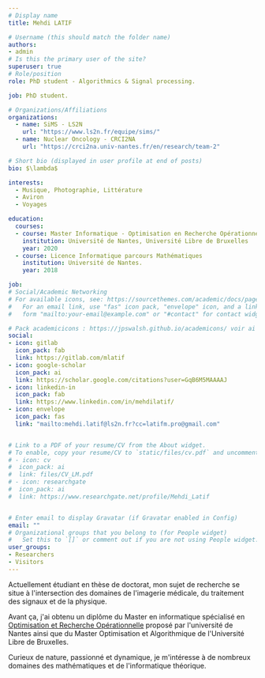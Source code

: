 ```yaml
---
# Display name
title: Mehdi LATIF

# Username (this should match the folder name)
authors:
- admin
# Is this the primary user of the site?
superuser: true
# Role/position
role: PhD student - Algorithmics & Signal processing.

job: PhD student.

# Organizations/Affiliations
organizations:
  - name: SiMS - LS2N
    url: "https://www.ls2n.fr/equipe/sims/"
  - name: Nuclear Oncology - CRCI2NA
    url: "https://crci2na.univ-nantes.fr/en/research/team-2"

# Short bio (displayed in user profile at end of posts)
bio: $\lambda$

interests:
  - Musique, Photographie, Littérature
  - Aviron
  - Voyages

education:
  courses:
  - course: Master Informatique - Optimisation en Recherche Opérationnelle
    institution: Université de Nantes, Université Libre de Bruxelles
    year: 2020
  - course: Licence Informatique parcours Mathématiques
    institution: Université de Nantes.
    year: 2018

job:
# Social/Academic Networking
# For available icons, see: https://sourcethemes.com/academic/docs/page-builder/#icons
#   For an email link, use "fas" icon pack, "envelope" icon, and a link in the
#   form "mailto:your-email@example.com" or "#contact" for contact widget.

# Pack academicicons : https://jpswalsh.github.io/academicons/ voir ai
social:
- icon: gitlab
  icon_pack: fab
  link: https://gitlab.com/mlatif
- icon: google-scholar
  icon_pack: ai
  link: https://scholar.google.com/citations?user=GqB6M5MAAAAJ
- icon: linkedin-in
  icon_pack: fab
  link: https://www.linkedin.com/in/mehdilatif/
- icon: envelope
  icon_pack: fas
  link: "mailto:mehdi.latif@ls2n.fr?cc=latifm.pro@gmail.com"


# Link to a PDF of your resume/CV from the About widget.
# To enable, copy your resume/CV to `static/files/cv.pdf` and uncomment the lines below.
# - icon: cv
#  icon_pack: ai
#  link: files/CV_LM.pdf
# - icon: researchgate
#  icon_pack: ai
#  link: https://www.researchgate.net/profile/Mehdi_Latif


# Enter email to display Gravatar (if Gravatar enabled in Config)
email: ""
# Organizational groups that you belong to (for People widget)
#   Set this to `[]` or comment out if you are not using People widget.
user_groups:
- Researchers
- Visitors
---
```

Actuellement étudiant en thèse de doctorat, mon sujet de recherche se situe à l'intersection des domaines de l'imagerie médicale, du traitement des signaux et de la physique.

Avant ça, j'ai obtenu un diplôme du Master en informatique spécialisé en [Optimisation et Recherche Opérationnelle](http://oro.univ-nantes.fr/) proposé par l'université de Nantes ainsi que du Master Optimisation et Algorithmique de l'Université Libre de Bruxelles.

Curieux de nature, passionné et dynamique, je m'intéresse à de nombreux domaines des mathématiques et de l'informatique théorique.
